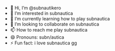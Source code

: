 - 👋 Hi, I’m @subnautikero
- 👀 I’m interested in subnautica
- 🌱 I’m currently learning how to play subnautica
- 💞️ I’m looking to collaborate on subnautica
- 📫 How to reach me play subnautica
- 😄 Pronouns: subn/autica
- ⚡ Fun fact: i love subnautica gg

<!---
subnautikero/subnautikero is a ✨ special ✨ repository because its `README.md` (this file) appears on your GitHub profile.
You can click the Preview link to take a look at your changes.
--->
